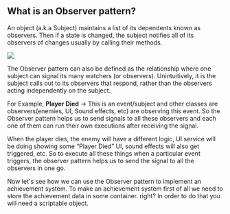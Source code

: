 ## What is an Observer pattern?

An object (a.k.a Subject) maintains a list of its dependents known as observers. Then if a state is changed, the subject notifies all of its observers of changes usually by calling their methods.

![](Images/1.png)

 
The Observer pattern can also be defined as the relationship where one subject can signal its many watchers (or observers). Unintuitively, it is the subject calls out to its observers that respond, rather than the observers acting independently on the subject.

For Example, **Player Died** → This is an event/subject and other classes are observers(enemies, UI, Sound effects, etc) are observing this event. So the Observer pattern helps us to send signals to all these observers and each one of them can run their own executions after receiving the signal. 

When the player dies, the enemy will have a different logic, UI service will be doing showing some “Player Died” UI,  sound effects will also get triggered, etc. So to execute all these things when a particular event triggers, the observer pattern helps us to send the signal to all the observers in one go.

Now let's see how we can use the Observer pattern to implement an achievement system. To make an achievement system first of all we need to store the achievement data in some container. right? In order to do that you will need a scriptable object.
